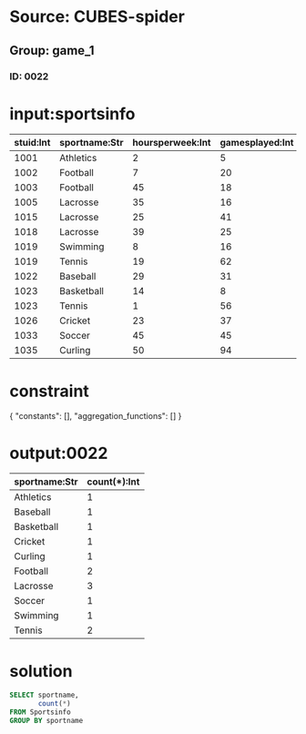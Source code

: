 # Source: CUBES-spider
## Group: game_1
### ID: 0022

# input:sportsinfo

| stuid:Int | sportname:Str | hoursperweek:Int | gamesplayed:Int | onscholarship:Str |
|---|---|---|---|---|
| 1001 | Athletics | 2 | 5 | N |
| 1002 | Football | 7 | 20 | Y |
| 1003 | Football | 45 | 18 | Y |
| 1005 | Lacrosse | 35 | 16 | N |
| 1015 | Lacrosse | 25 | 41 | Y |
| 1018 | Lacrosse | 39 | 25 | N |
| 1019 | Swimming | 8 | 16 | Y |
| 1019 | Tennis | 19 | 62 | N |
| 1022 | Baseball | 29 | 31 | N |
| 1023 | Basketball | 14 | 8 | Y |
| 1023 | Tennis | 1 | 56 | Y |
| 1026 | Cricket | 23 | 37 | Y |
| 1033 | Soccer | 45 | 45 | Y |
| 1035 | Curling | 50 | 94 | N |

# constraint

{
  "constants": [],
  "aggregation_functions": []
}

# output:0022

| sportname:Str | count(*):Int |
|---|---|
| Athletics | 1 |
| Baseball | 1 |
| Basketball | 1 |
| Cricket | 1 |
| Curling | 1 |
| Football | 2 |
| Lacrosse | 3 |
| Soccer | 1 |
| Swimming | 1 |
| Tennis | 2 |

# solution

```sql
SELECT sportname,
       count(*)
FROM Sportsinfo
GROUP BY sportname
```
